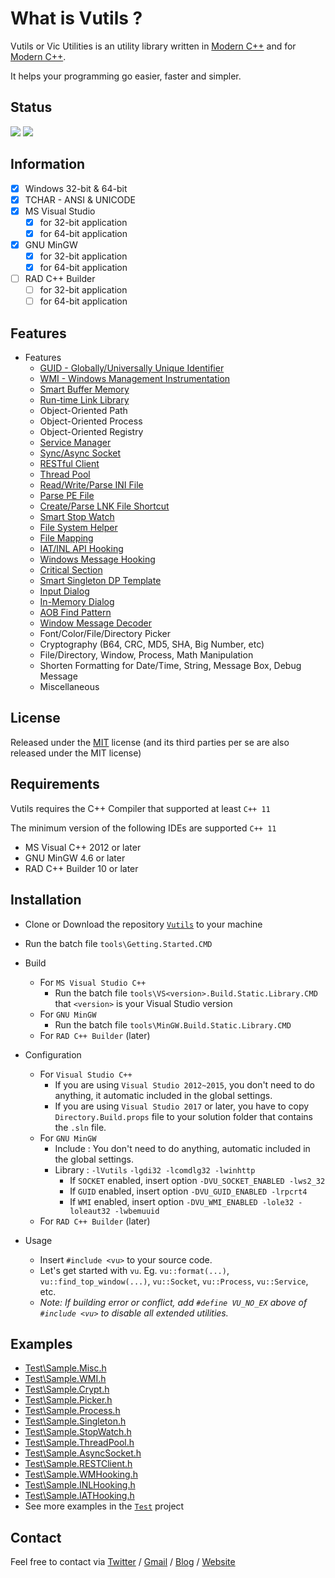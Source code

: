 # What is Vutils ?

Vutils or Vic Utilities is an utility library written in [Modern C++](http://modernescpp.com/index.php/what-is-modern-c) and for [Modern C++](http://modernescpp.com/index.php/what-is-modern-c).

It helps your programming go easier, faster and simpler.

## Status

![](https://github.com/vic4key/Vutils/workflows/MSVC/badge.svg)
![](https://github.com/vic4key/Vutils/workflows/MINGW/badge.svg)

## Information

- [x] Windows 32-bit & 64-bit
- [x] TCHAR - ANSI & UNICODE
- [x] MS Visual Studio
  - [x] for 32-bit application
  - [x] for 64-bit application
- [x] GNU MinGW
  - [x] for 32-bit application
  - [x] for 64-bit application
- [ ] RAD C++ Builder
  - [ ] for 32-bit application
  - [ ] for 64-bit application

## Features

* Features
  * [GUID - Globally/Universally Unique Identifier](<https://en.wikipedia.org/wiki/Universally_unique_identifier>)
  * [WMI - Windows Management Instrumentation](<https://docs.microsoft.com/en-us/windows/win32/wmisdk/wmi-start-page>)
  * [Smart Buffer Memory](<https://www.google.com/search?q=buffer+class>)
  * [Run-time Link Library](<https://docs.microsoft.com/en-us/windows/win32/dlls/using-run-time-dynamic-linking>)
  * Object-Oriented Path
  * Object-Oriented Process
  * Object-Oriented Registry
  * [Service Manager](<https://docs.microsoft.com/en-us/windows-hardware/drivers/gettingstarted/what-is-a-driver->)
  * [Sync/Async Socket](<https://docs.plm.automation.siemens.com/content/pl4x/18.1/T4EA/en_US/Teamcenter_Gateway-Technical_Connectivity_Guide/synchronous_vs_asynchronous.html>)
  * [RESTful Client](<https://en.wikipedia.org/wiki/Representational_state_transfer>)
  * [Thread Pool](<https://en.wikipedia.org/wiki/Thread_pool>)
  * [Read/Write/Parse INI File](<https://en.wikipedia.org/wiki/INI_file>)
  * [Parse PE File](<https://en.wikipedia.org/wiki/Portable_Executable>)
  * [Create/Parse LNK File Shortcut](<https://en.wikipedia.org/wiki/Shortcut_(computing)#Microsoft_Windows>)
  * [Smart Stop Watch](<https://www.google.com/search?q=stopwatch+execution+time>)
  * [File System Helper](<https://en.wikipedia.org/wiki/File_system>)
  * [File Mapping](<https://docs.microsoft.com/en-us/windows/win32/memory/file-mapping>)
  * [IAT/INL API Hooking](<https://en.wikipedia.org/wiki/Hooking>)
  * [Windows Message Hooking](<https://docs.microsoft.com/en-us/windows/win32/winmsg/hooks>)
  * [Critical Section](<https://en.wikipedia.org/wiki/Critical_section>)
  * [Smart Singleton DP Template](<https://en.wikipedia.org/wiki/Singleton_pattern>)
  * [Input Dialog](<https://www.google.com/search?q=input+dialog&source=lnms&tbm=isch>)
  * [In-Memory Dialog](<https://docs.microsoft.com/en-us/cpp/mfc/using-a-dialog-template-in-memory>)
  * [AOB Find Pattern](<https://wiki.cheatengine.org/index.php?title=Tutorials:AOBs>)
  * [Window Message Decoder](<https://wiki.winehq.org/List_Of_Windows_Messages>)
  * Font/Color/File/Directory Picker
  * Cryptography (B64, CRC, MD5, SHA, Big Number, etc)
  * File/Directory, Window, Process, Math Manipulation
  * Shorten Formatting for Date/Time, String, Message Box, Debug Message
  * Miscellaneous

## License

Released under the [MIT](LICENSE.md) license (and its third parties per se are also released under the MIT license)

## Requirements

Vutils requires the C++ Compiler that supported at least `C++ 11`

The minimum version of the following IDEs are supported `C++ 11`

* MS Visual C++ 2012 or later
* GNU MinGW 4.6 or later
* RAD C++ Builder 10 or later

## Installation

* Clone or Download the repository [`Vutils`](<https://github.com/vic4key/Vutils.git>) to your machine

* Run the batch file `tools\Getting.Started.CMD`

* Build
  
  * For `MS Visual Studio C++`
    * Run the batch file `tools\VS<version>.Build.Static.Library.CMD` that `<version>` is your Visual Studio version
  * For `GNU MinGW`
    * Run the batch file `tools\MinGW.Build.Static.Library.CMD`
  * For `RAD C++ Builder` (later)

* Configuration

  * For `Visual Studio C++`
    * If you are using `Visual Studio 2012~2015`, you don't need to do anything, it automatic included in the global settings.
    * If you are using `Visual Studio 2017` or later, you have to copy `Directory.Build.props` file to your solution folder that contains the `.sln` file.
  * For `GNU MinGW`
    * Include : You don't need to do anything, automatic included in the global settings.
    * Library : `-lVutils` `-lgdi32 -lcomdlg32 -lwinhttp`
      * If `SOCKET` enabled, insert option `-DVU_SOCKET_ENABLED -lws2_32`
      * If `GUID` enabled, insert option `-DVU_GUID_ENABLED -lrpcrt4`
      * If `WMI` enabled, insert option `-DVU_WMI_ENABLED -lole32 -loleaut32 -lwbemuuid`
  * For `RAD C++ Builder` (later)

* Usage
  
  * Insert `#include <vu>` to your source code.
  * Let's get started with `vu`. Eg. `vu::format(...)`, `vu::find_top_window(...)`, `vu::Socket`, `vu::Process`, `vu::Service`, etc.
  * *Note: If building error or conflict, add `#define VU_NO_EX` above of `#include <vu>` to disable all extended utilities.*

## Examples

* [Test\Sample.Misc.h](Test/Sample.Misc.h)
* [Test\Sample.WMI.h](Test/Sample.WMI.h)
* [Test\Sample.Crypt.h](Test/Sample.Crypt.h)
* [Test\Sample.Picker.h](Test/Sample.Picker.h)
* [Test\Sample.Process.h](Test/Sample.Process.h)
* [Test\Sample.Singleton.h](Test/Sample.Singleton.h)
* [Test\Sample.StopWatch.h](Test/Sample.StopWatch.h)
* [Test\Sample.ThreadPool.h](Test/Sample.ThreadPool.h)
* [Test\Sample.AsyncSocket.h](https://github.com/vic4key/async-socket-example)
* [Test\Sample.RESTClient.h](Test/Sample.RESTClient.h)
* [Test\Sample.WMHooking.h](Test/Sample.WMHooking.h)
* [Test\Sample.INLHooking.h](Test/Sample.INLHooking.h)
* [Test\Sample.IATHooking.h](Test/Sample.IATHooking.h)
* See more examples in the [`Test`](Test/) project

## Contact

Feel free to contact via [Twitter](https://twitter.com/vic4key) / [Gmail](mailto:vic4key@gmail.com) / [Blog](https://blog.vic.onl/) / [Website](https://vic.onl/)
